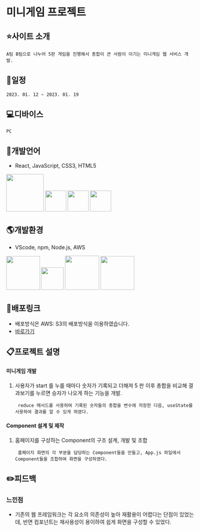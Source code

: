 

# 미니게임 프로젝트

## :star:사이트 소개
    A팀 B팀으로 나누어 5판 게임을 진행해서 총합이 큰 사람이 이기는 미니게임 웹 서비스 개발.
## :date:일정
    2023. 01. 12 ~ 2023. 01. 19

## :computer:디바이스
    PC


## :lips:개발언어
- React, JavaScript, CSS3, HTML5

<img src="https://jason-img.s3.amazonaws.com/mdoc/react.png" style="width:100px"> <img src="https://jason-img.s3.amazonaws.com/mdoc/js.png" style="width:56px"> <img src="https://jason-img.s3.amazonaws.com/mdoc/css.png" style="width:56px"> <img src="https://jason-img.s3.amazonaws.com/mdoc/html5.png" style="width:56px">
## :earth_americas:개발환경
- VScode, npm, Node.js, AWS

<img src="https://jason-img.s3.amazonaws.com/mdoc/vscode.png" style="width:90px"><img src="https://jason-img.s3.amazonaws.com/mdoc/npm2.png" style="width:60px; margin-left:3px;">
<img src="https://jason-img.s3.amazonaws.com/mdoc/nodejs.png" style="width:91px"> <img src="https://jason-img.s3.amazonaws.com/mdoc/aws.png" style="width:90px">



## :link:배포링크

- 배포방식은 AWS: S3의 배포방식을 이용하였습니다.
- [바로가기](https://jason-react-battlegame2-23-01-20.s3.amazonaws.com/index.html)


## :clipboard:프로젝트 설명


 #### 미니게임 개발

1. 사용자가 start 를 누를 때마다 숫자가 기록되고 더해져 5 판 이후 총합을 비교해 결과보기를 누르면 승자가 나오게 하는 기능을 개발.
    
        reduce 매서드를 사용하여 기록된 숫자들의 총합을 변수에 저장한 다음, useState를 사용하여 결과를 알 수 있게 하였다.


#### Component 설계 및 제작

1. 홈페이지를 구성하는 Component의 구조 설계, 개발 및 조합

        홈페이지 화면의 각 부분을 담당하는 Component들을 만들고, App.js 파일에서 Component들을 조합하여 화면을 구성하였다. 


## :pencil2:피드백

### 느낀점




- 기존의 웹 프레임워크는 각 요소의 의존성이 높아 재활용이 어렵다는 단점이 있었는데, 반면 컴포넌트는 재사용성이 용이하여 쉽게 화면을 구성할 수 있었다. 

